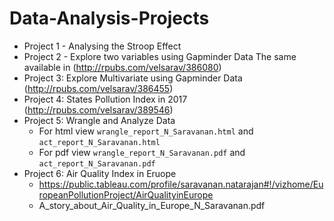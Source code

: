 # Data-Analysis-Projects
* Project 1 - Analysing the Stroop Effect
* Project 2 - Explore two variables using Gapminder Data
The same available in (http://rpubs.com/velsarav/386080)
* Project 3: Explore  Multivariate using Gapminder Data
(http://rpubs.com/velsarav/386455)
* Project 4: States Pollution Index in 2017 (http://rpubs.com/velsarav/389546)
* Project 5: Wrangle and Analyze Data
  * For html view `wrangle_report_N_Saravanan.html` and `act_report_N_Saravanan.html`
  * For pdf view `wrangle_report_N_Saravanan.pdf` and `act_report_N_Saravanan.pdf`
* Project 6: Air Quality Index in Eruope
  * https://public.tableau.com/profile/saravanan.natarajan#!/vizhome/EuropeanPollutionProject/AirQualityinEurope
  * A_story_about_Air_Quality_in_Europe_N_Saravanan.pdf